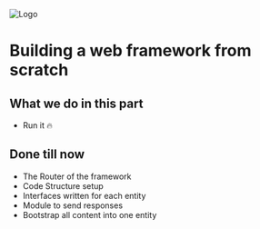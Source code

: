 ![Logo](https://cdn.discordapp.com/attachments/751703726502182952/751770374055919656/mh_long_dark.png)

# Building a web framework from scratch

## What we do in this part

- Run it :fire:

## Done till now

- The Router of the framework
- Code Structure setup
- Interfaces written for each entity
- Module to send responses
- Bootstrap all content into one entity
